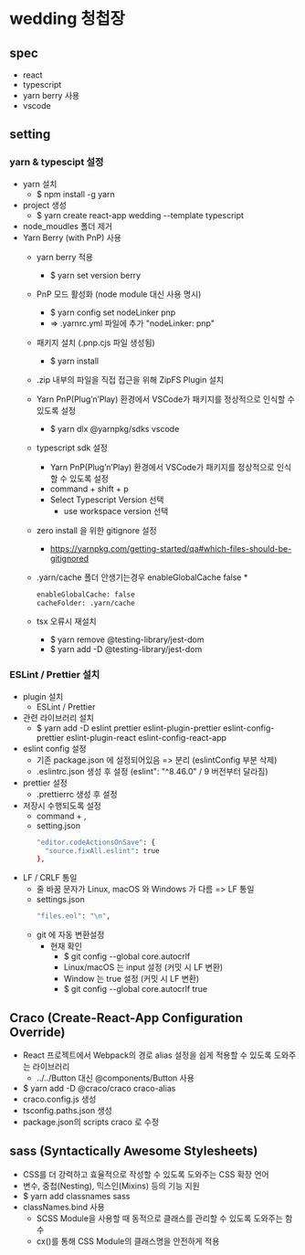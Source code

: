 # wedding 청첩장
## spec
* react
* typescript
* yarn berry 사용
* vscode 

## setting
### yarn & typescipt 설정
* yarn 설치
  * $ npm install -g yarn
* project 생성
  * $ yarn create react-app wedding --template typescript
* node_moudles 폴더 제거
* Yarn Berry (with PnP) 사용
  * yarn berry 적용
    * $ yarn set version berry
  * PnP 모드 활성화 (node module 대신 사용 명시)
    * $ yarn config set nodeLinker pnp
    * => .yarnrc.yml 파일에 추가 "nodeLinker: pnp"
  * 패키지 설치 (.pnp.cjs 파일 생성됨)
    * $ yarn install
  * .zip 내부의 파일을 직접 접근을 위해 ZipFS Plugin 설치
  * Yarn PnP(Plug’n’Play) 환경에서 VSCode가 패키지를 정상적으로 인식할 수 있도록 설정
    * $ yarn dlx @yarnpkg/sdks vscode
  * typescript sdk 설정
    * Yarn PnP(Plug’n’Play) 환경에서 VSCode가 패키지를 정상적으로 인식할 수 있도록 설정
    * command + shift + p 
    * Select Typescript Version 선택
      * use workspace version 선택
  * zero install 을 위한 gitignore 설정    
    * https://yarnpkg.com/getting-started/qa#which-files-should-be-gitignored

  * .yarn/cache 폴더 안생기는경우 enableGlobalCache false 
    * 
    ```bash
    enableGlobalCache: false
    cacheFolder: .yarn/cache
    ```
  * tsx 오류시 재설치
    * $ yarn remove @testing-library/jest-dom 
    * $ yarn add -D @testing-library/jest-dom 

### ESLint / Prettier 설치
* plugin 설치
  * ESLint / Prettier
* 관련 라이브러리 설치
  * $ yarn add -D eslint prettier eslint-plugin-prettier eslint-config-prettier eslint-plugin-react eslint-config-react-app
* eslint config 설정
  * 기존 package.json 에 설정되어있음 => 분리 (eslintConfig 부분 삭제)
  * .eslintrc.json 생성 후 설정 (eslint": "^8.46.0" / 9 버전부터 달라짐)
* prettier 설정
  * .prettierrc 생성 후 설정
* 저장시 수행되도록 설정
  * command + ,
  * setting.json
    ```bash
    "editor.codeActionsOnSave": {
      "source.fixAll.eslint": true
    },
    ```
* LF / CRLF 통일
  * 줄 바꿈 문자가 Linux, macOS 와 Windows 가 다름 => LF 통일
  * settings.json
    ```bash
    "files.eol": "\n",
    ```
  * git 에 자동 변환설정
    * 현재 확인
      * $ git config --global core.autocrlf
      * Linux/macOS 는 input 설정 (커밋 시 LF 변환)
      * Window 는 true 설정 (커밋 시 LF 변환)
      * $ git config --global core.autocrlf true

## Craco (Create-React-App Configuration Override)
* React 프로젝트에서 Webpack의 경로 alias 설정을 쉽게 적용할 수 있도록 도와주는 라이브러리
  * ../../Button 대신 @components/Button 사용
* $ yarn add -D @craco/craco craco-alias
* craco.config.js 생성
* tsconfig.paths.json 생성
* package.json의 scripts craco 로 수정

## sass (Syntactically Awesome Stylesheets)
* CSS를 더 강력하고 효율적으로 작성할 수 있도록 도와주는 CSS 확장 언어
* 변수, 중첩(Nesting), 믹스인(Mixins) 등의 기능 지원
* $ yarn add classnames sass
* classNames.bind 사용
  * SCSS Module을 사용할 때 동적으로 클래스를 관리할 수 있도록 도와주는 함수
  * cx()를 통해 CSS Module의 클래스명을 안전하게 적용
